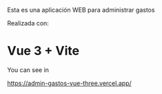 Esta es una aplicación WEB para administrar gastos

Realizada con:

# Vue 3 + Vite

You can see in

https://admin-gastos-vue-three.vercel.app/
